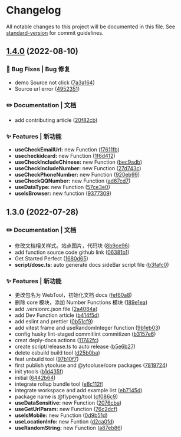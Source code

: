 # Changelog

All notable changes to this project will be documented in this file. See [standard-version](https://github.com/conventional-changelog/standard-version) for commit guidelines.

## [1.4.0](https://github.com/flingyp/YToolUse/compare/v1.3.0...v1.4.0) (2022-08-10)

### 🐛 Bug Fixes | Bug 修复

- demo Source not click ([7a3a164](https://github.com/flingyp/YToolUse/commit/7a3a1649484a745389942502037d66cd1c980ccc))
- Source url error ([4952351](https://github.com/flingyp/YToolUse/commit/4952351ed5993e31aca4a545cbafb26c177fd296))

### ✏️ Documentation | 文档

- add contributing article ([20f82cb](https://github.com/flingyp/YToolUse/commit/20f82cbc517fdf205e457371849be0c04256f679))

### ✨ Features | 新功能

- **useCheckEmailUrl:** new Function ([f7611fb](https://github.com/flingyp/YToolUse/commit/f7611fbf8c124a2ef840faa667c501dc21d9fb04))
- **usecheckidcard:** new Function ([1f6d412](https://github.com/flingyp/YToolUse/commit/1f6d41282a69b8302ac6a738e756456ac78e857d))
- **useCheckIncludeChinese:** new Function ([bec9adb](https://github.com/flingyp/YToolUse/commit/bec9adb48c8973ad2774acdd5948d5e71269ed89))
- **useCheckIncludeNumber:** new Function ([27d743c](https://github.com/flingyp/YToolUse/commit/27d743c7eac3e6c015e8c05147d245f5ac1de4a9))
- **useCheckPhoneNumber:** new Function ([920eb99](https://github.com/flingyp/YToolUse/commit/920eb9933cc52e2bc811f9aac17e3134962c4845))
- **useCheckQQNumber:** new Function ([ad67cd7](https://github.com/flingyp/YToolUse/commit/ad67cd7131e7f781e17876a8a8c04676f4cbd48a))
- **useDataType:** new Function ([57ce3e0](https://github.com/flingyp/YToolUse/commit/57ce3e03dc538d66ad74962a803826ecb81258b5))
- **useIsBrowser:** new function ([9377309](https://github.com/flingyp/YToolUse/commit/9377309a03b74448687dd50563121cb48c31bb8d))

## 1.3.0 (2022-07-28)

### ✏️ Documentation | 文档

- 修改文档相关样式。站点图片，代码块 ([8b9ce96](https://github.com/flingyp/YToolUse/commit/8b9ce96bc0f6225f3b7e071f0662aa6e97cc03ad))
- add function source code github link ([06381b1](https://github.com/flingyp/YToolUse/commit/06381b1a6d545d3e238de6bf5fb588acadfde0cf))
- Get Started Perfect ([1680d65](https://github.com/flingyp/YToolUse/commit/1680d65c3abf0bbf6ad88424825be1cc524b0d11))
- **script/dosc.ts:** auto generate docs sideBar script file ([b3fafc0](https://github.com/flingyp/YToolUse/commit/b3fafc01192e9693b2c0a104bd8879342abfbee2))

### ✨ Features | 新功能

- 更改包名为 WebTool，初始化文档 docs ([fef60a8](https://github.com/flingyp/YToolUse/commit/fef60a8d1724aac9538cf48c9c4388b6097b893b))
- 删除 core 模块，添加 Number Functions 模块 ([189e1ea](https://github.com/flingyp/YToolUse/commit/189e1ea8f28f9738150dbcbaac7625f0ee5d9f66))
- add .versionrc.json file ([2a4084a](https://github.com/flingyp/YToolUse/commit/2a4084aee2863dd20898fd2f6fbf00315853a321))
- add Dev Function article ([b414f5d](https://github.com/flingyp/YToolUse/commit/b414f5d10d6e72ca32a933aa39257e10404c4af2))
- add eslint and prettier ([0b51cf9](https://github.com/flingyp/YToolUse/commit/0b51cf9c36e73a88e9eeb41c0fd07db7fbafc551))
- add vitest frame and useRandomInteger function ([9b1eb03](https://github.com/flingyp/YToolUse/commit/9b1eb03c302541802fffa8ab43dff8733ab8906b))
- config husky lint-staged commitlint commitizen ([b3157e6](https://github.com/flingyp/YToolUse/commit/b3157e6c3f6d470c28280f513f4870b4ccc68835))
- creat deply-docs actions ([11742fc](https://github.com/flingyp/YToolUse/commit/11742fce80a475edc1aed10aedcba8d2b99ceab1))
- create script/release.ts to auto release ([b5e6b27](https://github.com/flingyp/YToolUse/commit/b5e6b2751d2a3281e894d119bfeb2199781a33a3))
- delete esbuild build tool ([d25b0ba](https://github.com/flingyp/YToolUse/commit/d25b0ba5ca3a82f3bf4f8d2c04764dc96d90af33))
- feat unbuild tool ([97b10f7](https://github.com/flingyp/YToolUse/commit/97b10f7f07c49a737d65b0e50a0167c8b37b7921))
- first publish ytooluse and @ytooluse/core packages ([7819724](https://github.com/flingyp/YToolUse/commit/7819724d97f4a40abcf28959a6c57c7799202f85))
- init ytools ([b1d435f](https://github.com/flingyp/YToolUse/commit/b1d435f85053c6b9691f03d421c36b1d1f1b0895))
- initial ([6442b64](https://github.com/flingyp/YToolUse/commit/6442b64e40c2ad9d007fba28d15901cf3da21111))
- integrate rollup bundle tool ([e8c112f](https://github.com/flingyp/YToolUse/commit/e8c112ff039f06a43bce564169af8e88944dc525))
- integrate workspace and add example list ([eb7145d](https://github.com/flingyp/YToolUse/commit/eb7145d93235027839e73d50c14b3249f29e53be))
- package name is @flypeng/tool ([cf086c9](https://github.com/flingyp/YToolUse/commit/cf086c99c8081c1e86fad4e2b6def2bde7e31d5a))
- **useDataSensitive:** new Function ([2076cba](https://github.com/flingyp/YToolUse/commit/2076cba97ddc0e34774bf7350c6c5e3b0d488497))
- **useGetUrlParam:** new Function ([76c2dcf](https://github.com/flingyp/YToolUse/commit/76c2dcfa2140c0e91346b5418c79a11712fd78d5))
- **useIsMobile:** new Function ([0d9b51d](https://github.com/flingyp/YToolUse/commit/0d9b51d789690f384b239bee704440af1cec1d20))
- **useLocationInfo:** new Funtion ([d2ca0fd](https://github.com/flingyp/YToolUse/commit/d2ca0fd3c5677a859bf4d7f1088edcb7cd996493))
- **useRandomString:** new Function ([a87eb86](https://github.com/flingyp/YToolUse/commit/a87eb8650f0eeb497a8fde91cb5f4b1154911dcf))
